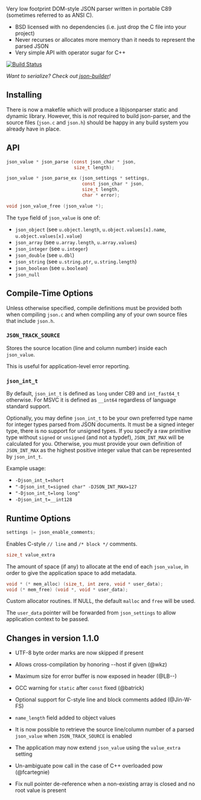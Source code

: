 Very low footprint DOM-style JSON parser written in portable C89 (sometimes referred to as ANSI C).

* BSD licensed with no dependencies (i.e. just drop the C file into your project)
* Never recurses or allocates more memory than it needs to represent the parsed JSON
* Very simple API with operator sugar for C++

[![Build Status](https://github.com/json-parser/json-parser/actions/workflows/main.yml/badge.svg)](https://github.com/json-parser/json-parser/actions)

_Want to serialize?  Check out [json-builder](https://github.com/json-parser/json-builder)!_

Installing
----------

There is now a makefile which will produce a libjsonparser static and dynamic library.  However, this
is _not_ required to build json-parser, and the source files (`json.c` and `json.h`) should be happy
in any build system you already have in place.


API
---
```c
json_value * json_parse (const json_char * json,
                         size_t length);

json_value * json_parse_ex (json_settings * settings,
                            const json_char * json,
                            size_t length,
                            char * error);

void json_value_free (json_value *);
```
The `type` field of `json_value` is one of:

* `json_object` (see `u.object.length`, `u.object.values[x].name`, `u.object.values[x].value`)
* `json_array` (see `u.array.length`, `u.array.values`)
* `json_integer` (see `u.integer`)
* `json_double` (see `u.dbl`)
* `json_string` (see `u.string.ptr`, `u.string.length`)
* `json_boolean` (see `u.boolean`)
* `json_null`


Compile-Time Options
--------------------
Unless otherwise specified, compile definitions must be provided both when compiling `json.c` and when compiling any of your own source files that include `json.h`.

### `JSON_TRACK_SOURCE`
Stores the source location (line and column number) inside each `json_value`.

This is useful for application-level error reporting.


### `json_int_t`
By default, `json_int_t` is defined as `long` under C89 and `int_fast64_t` otherwise. For MSVC it is defined as `__int64` regardless of language standard support.

Optionally, you may define `json_int_t` to be your own preferred type name for integer types parsed from JSON documents. It must be a signed integer type, there is no support for unsigned types. If you specify a raw primitive type without `signed` or `unsigned` (and not a typdef), `JSON_INT_MAX` will be calculated for you. Otherwise, you must provide your own definition of `JSON_INT_MAX` as the highest positive integer value that can be represented by `json_int_t`.

Example usage:
* `-Djson_int_t=short`
* `"-Djson_int_t=signed char" -DJSON_INT_MAX=127`
* `"-Djson_int_t=long long"`
* `-Djson_int_t=__int128`


Runtime Options
---------------
```c
settings |= json_enable_comments;
```
Enables C-style `// line` and `/* block */` comments.
```c
size_t value_extra
```
The amount of space (if any) to allocate at the end of each `json_value`, in
order to give the application space to add metadata.
```c
void * (* mem_alloc) (size_t, int zero, void * user_data);
void (* mem_free) (void *, void * user_data);
```
Custom allocator routines.  If NULL, the default `malloc` and `free` will be used.

The `user_data` pointer will be forwarded from `json_settings` to allow application
context to be passed.


Changes in version 1.1.0
------------------------

* UTF-8 byte order marks are now skipped if present

* Allows cross-compilation by honoring --host if given (@wkz)

* Maximum size for error buffer is now exposed in header (@LB--)

* GCC warning for `static` after `const` fixed (@batrick)

* Optional support for C-style line and block comments added (@Jin-W-FS)

* `name_length` field added to object values

* It is now possible to retrieve the source line/column number of a parsed `json_value` when `JSON_TRACK_SOURCE` is enabled

* The application may now extend `json_value` using the `value_extra` setting

* Un-ambiguate pow call in the case of C++ overloaded pow (@fcartegnie)

* Fix null pointer de-reference when a non-existing array is closed and no root value is present
